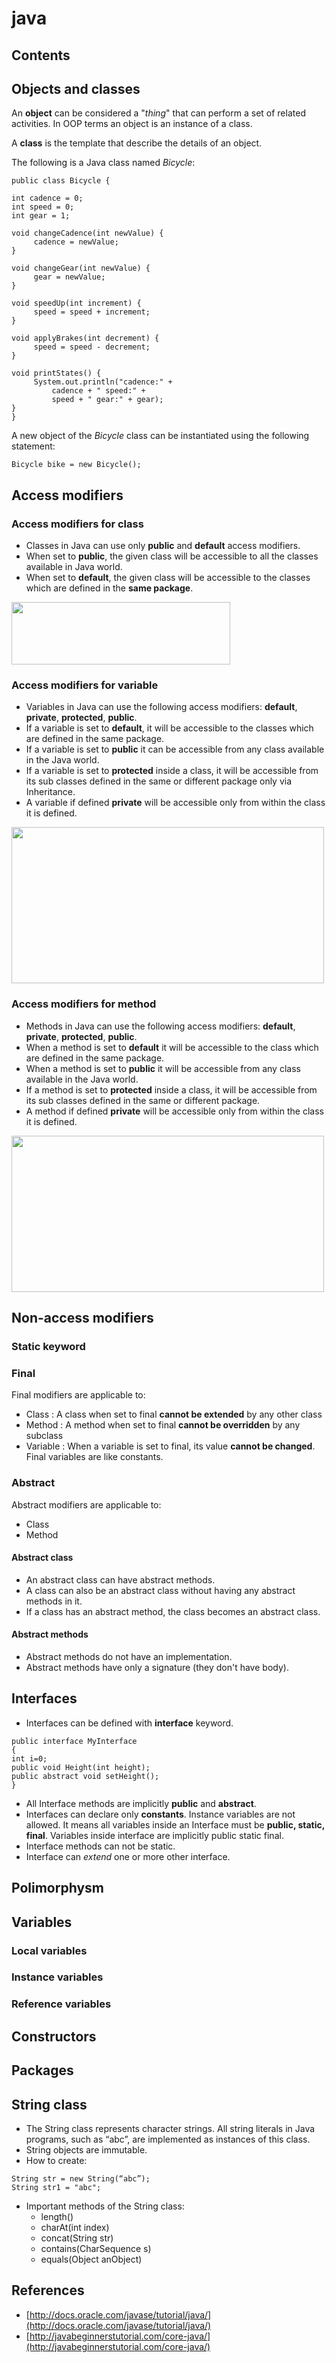 java
====

Contents
--------


## Objects and classes

An __object__ can be considered a "_thing_" that can perform a set of related activities. In OOP terms an object is an instance of a class.

A __class__ is the template that describe the details of an object.

The following is a Java class named _Bicycle_:

<!-- language: java -->

    public class Bicycle {

    int cadence = 0;
    int speed = 0;
    int gear = 1;

    void changeCadence(int newValue) {
         cadence = newValue;
    }

    void changeGear(int newValue) {
         gear = newValue;
    }

    void speedUp(int increment) {
         speed = speed + increment;   
    }

    void applyBrakes(int decrement) {
         speed = speed - decrement;
    }

    void printStates() {
         System.out.println("cadence:" +
             cadence + " speed:" + 
             speed + " gear:" + gear);
    }
    }

A new object of the _Bicycle_ class can be instantiated using the following statement: 

    Bicycle bike = new Bicycle();
    
## Access modifiers

### Access modifiers for class

* Classes in Java can use only __public__ and __default__ access modifiers.
* When set to __public__, the given class will be accessible to all the classes available in Java world.
* When set to __default__, the given class will be accessible to the classes which are defined in the __same package__.

<img src="resources/access_modifiers_class.png" width="350" height="100">

### Access modifiers for variable

* Variables in Java can use the following access modifiers: __default__, __private__, __protected__, __public__.
* If a variable is set to __default__, it will be accessible to the classes which are defined in the same package. 
* If a variable is set to __public__ it can be accessible from any class available in the Java world.
* If a variable is set to __protected__ inside a class, it will be accessible from its sub classes defined in the same or different package only via Inheritance.
* A variable if defined __private__ will be accessible only from within the class it is defined.

<img src="resources/access_modifiers_variables.png" width="500" height="250">

### Access modifiers for method

* Methods in Java can use the following access modifiers: __default__, __private__, __protected__, __public__.
* When a method is set to __default__ it will be accessible to the class which are defined in the same package.
* When a method is set to __public__ it will be accessible from any class available in the Java world.
* If a method is set to __protected__ inside a class, it will be accessible from its sub classes defined in the same or different package.
* A method if defined __private__ will be accessible only from within the class it is defined. 

<img src="resources/access_modifiers_methods.png" width="500" height="250">

## Non-access modifiers

### Static keyword

### Final

Final modifiers are applicable to:
* Class : A class when set to final __cannot be extended__ by any other class
* Method : A method when set to final __cannot be overridden__ by any subclass
* Variable : When a variable is set to final, its value __cannot be changed__. Final variables are like constants.


### Abstract

Abstract modifiers are applicable to:
* Class
* Method

#### Abstract class

* An abstract class can have abstract methods.
* A class can also be an abstract class without having any abstract methods in it. 
* If a class has an abstract method, the class becomes an abstract class.

#### Abstract methods

* Abstract methods do not have an implementation.
* Abstract methods have only a signature (they don't have body).

## Interfaces
* Interfaces can be defined with __interface__ keyword.

<!-- language: java -->
    public interface MyInterface
    {
    int i=0;
    public void Height(int height);
    public abstract void setHeight();
    }
    
* All Interface methods are implicitly __public__ and __abstract__.
* Interfaces can declare only __constants__. Instance variables are not allowed. It means all variables inside an Interface must be __public, static, final__. Variables inside interface are implicitly public static final.
* Interface methods can not be static.
* Interface can _extend_ one or more other interface.

## Polimorphysm

## Variables

### Local variables

### Instance variables

### Reference variables

## Constructors

## Packages

## String class

* The String class represents character strings. All string literals in Java programs, such as “abc”, are implemented as instances of this class.
* String objects are immutable.
* How to create:

<!-- language: java -->

    String str = new String(“abc”);
    String str1 = "abc";

* Important methods of the String class:
    - length()
    - charAt(int index)
    - concat(String str)
    - contains(CharSequence s)
    - equals(Object anObject)
    

## References

* [http://docs.oracle.com/javase/tutorial/java/](http://docs.oracle.com/javase/tutorial/java/)
* [http://javabeginnerstutorial.com/core-java/](http://javabeginnerstutorial.com/core-java/)
